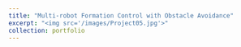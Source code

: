 ```yaml
---
title: "Multi-robot Formation Control with Obstacle Avoidance"
excerpt: "<img src='/images/Project05.jpg'>"
collection: portfolio
---
```

